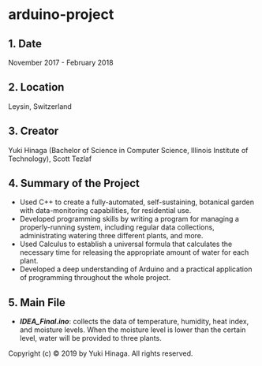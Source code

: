 # arduino-project

## 1. Date
   November 2017 - February 2018

## 2. Location
   Leysin, Switzerland

## 3. Creator
   Yuki Hinaga (Bachelor of Science in Computer Science, Illinois Institute of Technology), Scott Tezlaf

## 4. Summary of the Project
- Used C++ to create a fully-automated, self-sustaining, botanical garden with data-monitoring capabilities, for residential use.
- Developed programming skills by writing a program for managing a properly-running system, including regular data collections, administrating watering three different plants, and more.
- Used Calculus to establish a universal formula that calculates the necessary time for releasing the appropriate amount of water for each plant.
- Developed a deep understanding of Arduino and a practical application of programming throughout the whole project.

## 5. Main File
- ***IDEA_Final.ino***: collects the data of temperature, humidity, heat index, and moisture levels. When the moisture level is lower than the certain level, water will be provided to three plants.

Copyright (c) © 2019 by Yuki Hinaga. All rights reserved.
